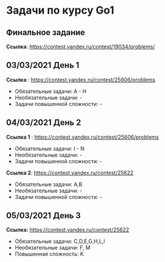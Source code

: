 # Задачи по курсу Go1

## Финальное задание
**Ссылка**: https://contest.yandex.ru/contest/19034/problems/

## 03/03/2021 День 1
**Ссылка** : https://contest.yandex.ru/contest/25606/problems

* Обязательные задачи: A - H
* Необязательные задачи: -
* Задачи повышенной сложности: -


## 04/03/2021 День 2
**Ссылка 1** : https://contest.yandex.ru/contest/25606/problems
* Обязательные задачи: I - N
* Необязательные задачи: -
* Задачи повышенной сложности: -

**Ссылка 2**: https://contest.yandex.ru/contest/25622
* Обязательные задачи: A,B
* Необязательные задачи: -
* Задачи повышенной сложности: -

## 05/03/2021 День 3
**Ссылка:** https://contest.yandex.ru/contest/25622
* Обязательные задачи: C,D,E,G,H,L,I
* Необязательные задачи: F, M
* Повышенная сложность: K